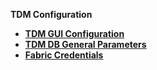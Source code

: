 <strong>TDM Configuration<strong>

<ul>
<li><a href="01_tdm_gui_configuration.md">TDM GUI Configuration</a></li>
<li><a href="02_tdmdb_general_parameters.md">TDM DB General Parameters</a></li> 
<li><a href="03_tdm_fabric_credentials.md">Fabric Credentials</a></li>    
</ul>



